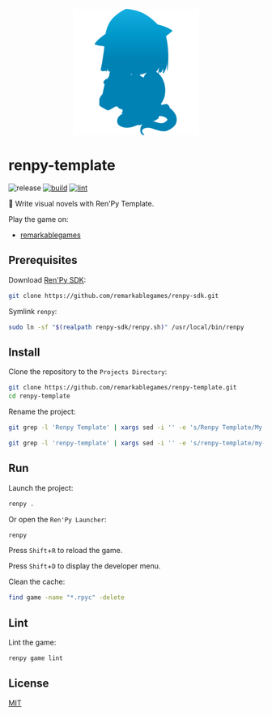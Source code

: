 <p align="center">
  <img src="https://raw.githubusercontent.com/remarkablegames/renpy-template/master/game/gui/window_icon.png" alt="Ren'Py Template">
</p>

# renpy-template

![release](https://img.shields.io/github/v/release/remarkablegames/renpy-template)
[![build](https://github.com/remarkablegames/renpy-template/actions/workflows/build.yml/badge.svg)](https://github.com/remarkablegames/renpy-template/actions/workflows/build.yml)
[![lint](https://github.com/remarkablegames/renpy-template/actions/workflows/lint.yml/badge.svg)](https://github.com/remarkablegames/renpy-template/actions/workflows/lint.yml)

📖 Write visual novels with Ren'Py Template.

Play the game on:

- [remarkablegames](https://remarkablegames.org/renpy-template)

## Prerequisites

Download [Ren'Py SDK](https://www.renpy.org/latest.html):

```sh
git clone https://github.com/remarkablegames/renpy-sdk.git
```

Symlink `renpy`:

```sh
sudo ln -sf "$(realpath renpy-sdk/renpy.sh)" /usr/local/bin/renpy
```

## Install

Clone the repository to the `Projects Directory`:

```sh
git clone https://github.com/remarkablegames/renpy-template.git
cd renpy-template
```

Rename the project:

```sh
git grep -l 'Renpy Template' | xargs sed -i '' -e 's/Renpy Template/My Novel/g'
```

```sh
git grep -l 'renpy-template' | xargs sed -i '' -e 's/renpy-template/my-novel/g'
```

## Run

Launch the project:

```sh
renpy .
```

Or open the `Ren'Py Launcher`:

```sh
renpy
```

Press `Shift`+`R` to reload the game.

Press `Shift`+`D` to display the developer menu.

Clean the cache:

```sh
find game -name "*.rpyc" -delete
```

## Lint

Lint the game:

```sh
renpy game lint
```

## License

[MIT](LICENSE)
